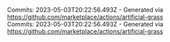 Commits: 2023-05-03T20:22:56.493Z - Generated via https://github.com/marketplace/actions/artificial-grass
<br>
Commits: 2023-05-03T20:22:56.493Z - Generated via https://github.com/marketplace/actions/artificial-grass
<br>
